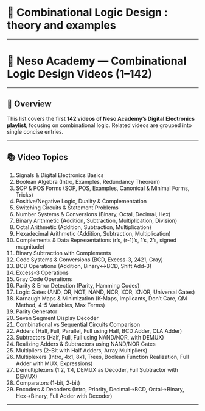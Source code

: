 # 📘 Combinational Logic Design : theory and examples

---
# 📘 Neso Academy — Combinational Logic Design Videos (1–142)

---

## 🎯 Overview
This list covers the first **142 videos of Neso Academy’s Digital Electronics playlist**, focusing on combinational logic. Related videos are grouped into single concise entries.

---

## 📚 Video Topics

1. Signals & Digital Electronics Basics  
2. Boolean Algebra (Intro, Examples, Redundancy Theorem)  
3. SOP & POS Forms (SOP, POS, Examples, Canonical & Minimal Forms, Tricks)  
4. Positive/Negative Logic, Duality & Complementation  
5. Switching Circuits & Statement Problems  
6. Number Systems & Conversions (Binary, Octal, Decimal, Hex)  
7. Binary Arithmetic (Addition, Subtraction, Multiplication, Division)  
8. Octal Arithmetic (Addition, Subtraction, Multiplication)  
9. Hexadecimal Arithmetic (Addition, Subtraction, Multiplication)  
10. Complements & Data Representations (r’s, (r-1)’s, 1’s, 2’s, signed magnitude)  
11. Binary Subtraction with Complements  
12. Code Systems & Conversions (BCD, Excess-3, 2421, Gray)  
13. BCD Operations (Addition, Binary↔BCD, Shift Add-3)  
14. Excess-3 Operations  
15. Gray Code Operations  
16. Parity & Error Detection (Parity, Hamming Codes)  
17. Logic Gates (AND, OR, NOT, NAND, NOR, XOR, XNOR, Universal Gates)  
18. Karnaugh Maps & Minimization (K-Maps, Implicants, Don’t Care, QM Method, 4-5 Variables, Max Terms)  
19. Parity Generator  
20. Seven Segment Display Decoder  
21. Combinational vs Sequential Circuits Comparison  
22. Adders (Half, Full, Parallel, Full using Half, BCD Adder, CLA Adder)  
23. Subtractors (Half, Full, Full using NAND/NOR, with DEMUX)  
24. Realizing Adders & Subtractors using NAND/NOR Gates  
25. Multipliers (2-Bit with Half Adders, Array Multipliers)  
26. Multiplexers (Intro, 4x1, 8x1, Trees, Boolean Function Realization, Full Adder with MUX, Expressions)  
27. Demultiplexers (1:2, 1:4, DEMUX as Decoder, Full Subtractor with DEMUX)  
28. Comparators (1-bit, 2-bit)  
29. Encoders & Decoders (Intro, Priority, Decimal→BCD, Octal→Binary, Hex→Binary, Full Adder with Decoder)  

---